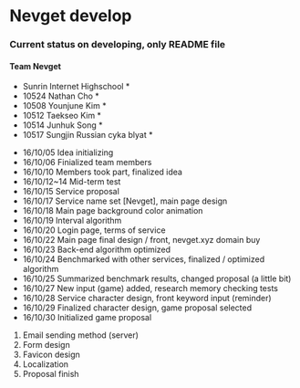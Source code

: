 # Nevget develop
### Current status on developing, only README file

#### Team Nevget
* Sunrin Internet Highschool *
* 10524 Nathan Cho *
* 10508 Younjune Kim *
* 10512 Taekseo Kim *
* 10514 Junhuk Song *
* 10517 Sungjin Russian cyka blyat *

- 16/10/05 Idea initializing
- 16/10/06 Finialized team members
- 16/10/10 Members took part, finalized idea
- 16/10/12~14 Mid-term test
- 16/10/15 Service proposal
- 16/10/17 Service name set [Nevget], main page design
- 16/10/18 Main page background color animation
- 16/10/19 Interval algorithm
- 16/10/20 Login page, terms of service
- 16/10/22 Main page final design / front, nevget.xyz domain buy
- 16/10/23 Back-end algorithm optimized
- 16/10/24 Benchmarked with other services, finalized / optimized algorithm
- 16/10/25 Summarized benchmark results, changed proposal (a little bit)
- 16/10/27 New input (game) added, research memory checking tests
- 16/10/28 Service character design, front keyword input (reminder)
- 16/10/29 Finalized character design, game proposal selected
- 16/10/30 Initialized game proposal

1. Email sending method (server)
2. Form design
3. Favicon design
4. Localization
5. Proposal finish
